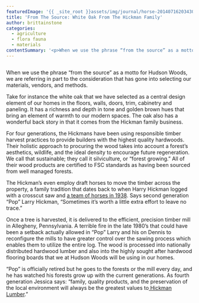 ```yaml
---
featuredImage: '{{ _site_root }}assets/img/journal/horse-20140716203430.jpg'
title: 'From The Source: White Oak From The Hickman Family'
author: brittainstone
categories:
  - agriculture
  - flora fauna
  - materials
contentSummary: '<p>When we use the phrase “from the source” as a motto for Hudson Woods, we are referring in part to the consideration that has gone into selecting our materials, vendors, and methods.</p>'
---
```

<p><img src="/assets/img/journal/horse.jpg" alt=""></p><p>When we use the phrase “from the source” as a motto for Hudson Woods, we are referring in part to the consideration that has gone into selecting our materials, vendors, and methods.</p><p> Take for instance the white oak that we have selected as a central design element of our homes in the floors, walls, doors, trim, cabinetry and paneling. It has a richness and depth in tone and golden brown hues that bring an element of warmth to our modern spaces. The oak also has a wonderful back story in that it comes from the Hickman family business.</p><p> For four generations, the Hickmans have been using responsible timber harvest practices to provide builders with the highest quality hardwoods. Their holistic approach to procuring the wood takes into account a forest’s aesthetics, wildlife, and the ideal density to encourage future regeneration. We call that sustainable; they call it silviculture, or “forest growing.” All of their wood products are certified to FSC standards as having been sourced from well managed forests.</p><p> The Hickman’s even employ draft horses to move the timber across the property, a family tradition that dates back to when Harry Hickman logged with a crosscut saw and <a href="http://www.youtube.com/watch?v=gaWiYk4kZho">a team of horses in 1938</a>. Says second generation “Pop” Larry Hickman, “Sometimes it’s worth a little extra effort to leave no trace.”</p><p>Once a tree is harvested, it is delivered to the efficient, precision timber mill in Allegheny, Pennsylvania. A terrible fire in the late 1980’s that could have been a setback actually allowed in “Pop” Larry and his on Dennis to reconfigure the mills to have greater control over the sawing process which enables them to utilize the entire log. The wood is processed into nationally distributed hardwood lumber and also into the highly sought after hardwood flooring boards that we at Hudson Woods will be using in our homes.</p><p> “Pop” is officially retired but he goes to the forests or the mill every day, and he has watched his forests grow up with the current generations. As fourth generation Jessica says: “family, quality products, and the preservation of the local environment will always be the greatest values to<a href="http://hickmanwoods.com/"> Hickman Lumber</a>.”</p>